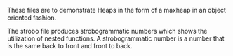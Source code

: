 These files are to demonstrate Heaps in the form of a maxheap in an object oriented fashion.

The strobo file produces strobogrammatic numbers which shows the utilization of nested functions.
A strobogrammatic number is a number that is the same back to front and front to back.